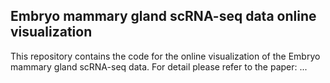 ## Embryo mammary gland scRNA-seq data online visualization

This repository contains the code for the online visualization of the Embryo mammary gland scRNA-seq data. For detail please refer to the paper: ...

